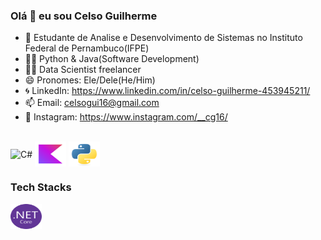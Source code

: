 ### Olá 👋 eu sou Celso Guilherme
- 🏢 Estudante de Analise e Desenvolvimento de Sistemas no Instituto Federal de Pernambuco(IFPE)
- 🧑‍💻 Python & Java(Software Development)
- 🧑‍💻 Data Scientist freelancer
- 😄 Pronomes: Ele/Dele(He/Him)
- 🌀 LinkedIn: https://www.linkedin.com/in/celso-guilherme-453945211/
- 📫 Email: celsogui16@gmail.com
- 📱 Instagram: https://www.instagram.com/__cg16/

  
<div style="display: inline_block"><br>
  <img align="center" alt="C#" height="40" width="50" src="https://raw.githubusercontent.com/jmnote/z-icons/master/svg/csharp.svg">
  <img align="center" alt="Kotlin" height="40" width="50" src="https://raw.githubusercontent.com/devicons/devicon/master/icons/kotlin/kotlin-original.svg">
  <img align="center" alt="Python" height="40" width="50" src="https://raw.githubusercontent.com/devicons/devicon/master/icons/python/python-original.svg">
</div>

### Tech Stacks
<div style="display: inline_block">
<img align="center" alt="DotNet" height="40" width="50" src="https://raw.githubusercontent.com/devicons/devicon/55609aa5bd817ff167afce0d965585c92040787a/icons/dotnetcore/dotnetcore-original.svg">

</div>

